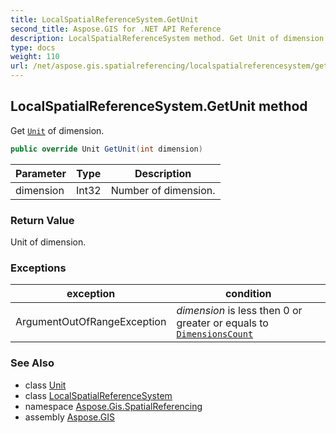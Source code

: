 ```yaml
---
title: LocalSpatialReferenceSystem.GetUnit
second_title: Aspose.GIS for .NET API Reference
description: LocalSpatialReferenceSystem method. Get Unit of dimension
type: docs
weight: 110
url: /net/aspose.gis.spatialreferencing/localspatialreferencesystem/getunit/
---
```

## LocalSpatialReferenceSystem.GetUnit method

Get [`Unit`](../unit/) of dimension.

```csharp
public override Unit GetUnit(int dimension)
```

| Parameter | Type | Description |
| --- | --- | --- |
| dimension | Int32 | Number of dimension. |

### Return Value

Unit of dimension.

### Exceptions

| exception | condition |
| --- | --- |
| ArgumentOutOfRangeException | *dimension* is less then 0 or greater or equals to [`DimensionsCount`](../dimensionscount/) |

### See Also

* class [Unit](../../unit/)
* class [LocalSpatialReferenceSystem](../)
* namespace [Aspose.Gis.SpatialReferencing](../../localspatialreferencesystem/)
* assembly [Aspose.GIS](../../../)


